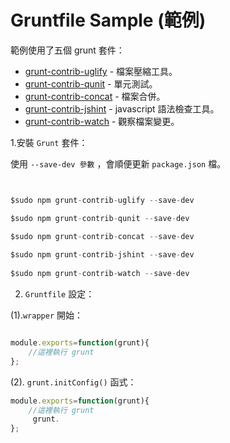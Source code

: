 Gruntfile Sample (範例)
======================

範例使用了五個 grunt 套件：

* [grunt-contrib-uglify](https://github.com/gruntjs/grunt-contrib-uglify) - 檔案壓縮工具。
* [grunt-contrib-qunit](https://github.com/gruntjs/grunt-contrib-qunit) - 單元測試。
* [grunt-contrib-concat](https://github.com/gruntjs/grunt-contrib-concat) - 檔案合併。
* [grunt-contrib-jshint](https://github.com/gruntjs/grunt-contrib-jshint) - javascript 語法檢查工具。
* [grunt-contrib-watch](https://github.com/gruntjs/grunt-contrib-watch) - 觀察檔案變更。

1.安裝 `Grunt` 套件：

使用 `--save-dev 參數` ，會順便更新 `package.json` 檔。 

```javascript


$sudo npm grunt-contrib-uglify --save-dev 

$sudo npm grunt-contrib-qunit --save-dev 

$sudo npm grunt-contrib-concat --save-dev
 
$sudo npm grunt-contrib-jshint --save-dev
 
$sudo npm grunt-contrib-watch --save-dev 


```

2. `Gruntfile` 設定：

(1).`wrapper` 開始：

```javascript

module.exports=function(grunt){
    //這裡執行 grunt 
};

```

(2). `grunt.initConfig()` 函式：

```javascript
module.exports=function(grunt){
    //這裡執行 grunt
     grunt.
};


```

